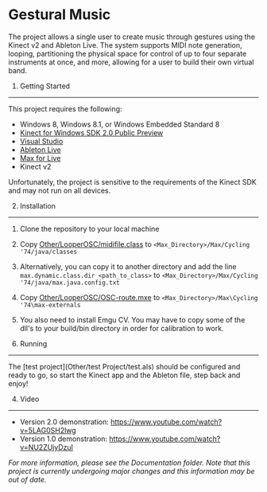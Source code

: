 Gestural Music
=============

The project allows a single user to create music through gestures using the Kinect v2 and Ableton Live. The system supports MIDI note generation, looping, partitioning the physical space for control of up to four separate instruments at once, and more, allowing for a user to build their own virtual band.


1. Getting Started
------------------
This project requires the following:

* Windows 8, Windows 8.1, or Windows Embedded Standard 8
* [Kinect for Windows SDK 2.0 Public Preview](http://www.microsoft.com/en-us/kinectforwindows/develop/)
* [Visual Studio](http://www.visualstudio.com/)
* [Ableton Live](https://www.ableton.com/en/live/new-in-9/)
* [Max for Live](https://www.ableton.com/en/live/max-for-live/)
* Kinect v2

Unfortunately, the project is sensitive to the requirements of the Kinect SDK and may not run on all devices.

2. Installation
--------------------
1. Clone the repository to your local machine
2. Copy [Other/LooperOSC/midifile.class](Other/LooperOSC/midifile.class) to ```<Max_Directory>/Max/Cycling '74/java/classes```
  1. Alternatively, you can copy it to another directory and add the line ```max.dynamic.class.dir <path_to_class>``` to ```<Max_Directory>/Max/Cycling '74/java/max.java.config.txt```
3. Copy [Other/LooperOSC/OSC-route.mxe](Other/LooperOSC/OSC-route.mxe) to ```<Max_Directory>/Max\Cycling '74\max-externals```
4. You also need to install Emgu CV. You may have to copy some of the dll's to your build/bin directory in order for calibration to work.

3. Running
--------------------
The [test project](Other/test Project/test.als) should be configured and ready to go, so start the Kinect app and the Ableton file, step back and enjoy!

4. Video
-------------------
- Version 2.0 demonstration: https://www.youtube.com/watch?v=5LAG0SH2lwg
- Version 1.0 demonstration: https://www.youtube.com/watch?v=NU2ZUjyDzuI


*For more information, please see the Documentation folder. Note that this project is currently undergoing major changes and this information may be out of date.*
